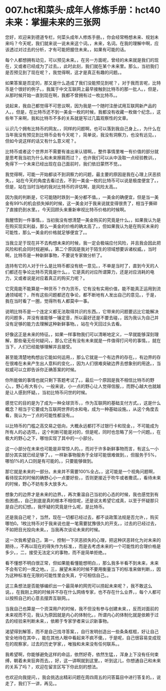 # 007.hct和菜头·成年人修炼手册：hct40 未来：掌握未来的三张网

您好，欢迎来到德道专栏，何菜头成年人修炼手册。，你会经常畅想未来、规划未来吗？今天呢，我们就来说一说未来这个词。，未来，名词。在我的理解中啊，应该透过对过去的分析，才有可能把握住未来。，如果有可能的话。

每个人都想拥有动见，可以预见未来。，在另一方面呢，曾经的未来就是我们的现在，又或者已经成为了过去。，此时此刻，我们就在某个未来里。那么，当初我们是否预见到了现在呢？，我觉得啊，这才是真正有趣的问题。。

如果答案是否定的，那又是什么造成了我们没能预见到呢？，对于我而言呢，比特币是个很好的例子。，我属于中文互联网上最早接触到比特币的那一批人。，但是，从那时候开始一直到现在啊，我都不曾拥有过一枚比特币。。

说起来，我自己都觉得不可思议啊，因为我是一个随时注册试用互联网新产品的人。，但是，在比特币还不到一美金一枚的时候，我都没有收藏一枚做个纪念。，这些年下来啊，我和比特币不多的关系就是写过几篇观察性的文章。

认识几个拥有比特币的网友。，同样的问题啊，也可以落到我自己身上。，为什么在当年我没有预见到比特币会有今天呢？，简单说，我没有洞察力，也没有远见。，但如今说这样的话又有什么意义呢？。

比特币或者这个世界并不需要有谁出来认错啊。，整件事情里唯一有价值的部分就是思考我当初为什么和未来擦肩而过？，也许我们可以从中汲取一点经验教训，，免得下一个未来已经出现在自己面前时，我们依旧蒙然不觉。。

我觉得啊，可能一开始都谈不到洞察力的问题，最主要的原因是我在心理上厌恶损失。，站在今天的角度去看过去，不到一美金一枚的比特币可以说是极度便宜了。，但是，站在当时当地的我对比特币的评估啊，是风险太高。。

因为我的判断是，它可能随时跌到一美分都不值。，一美金的确便宜，但是当一美金有99%的机会损失掉的时候，这一美金对于我来说就变得很贵了，相当于撕碎了直接扔到水里。，今天回顾头来重新审视比特币价格的时候啊。

我醒悟到一件事情。，当初我没有想清楚一美金购买的究竟是什么。，如果我认为是在购买现实利益，那么一美金的价格的确太高了。，但如果我认为是在购买未来的可能性，那么一美金的价格就足够便宜了。。

当我立足于现在并不去构想未来的时候，我一定会极端应付风险，并且我会因此把风险和机会同时规避掉。，第二个原因是我对于陌生的领域想要诉诸权威。，当时啊，比特币是一种新鲜事物，不要说专家做分析了。

连持有它的人对于什么是比特币都没有统一意见。，不单是当时了，直到今天的人们都还在争论比特币究竟是什么。，它是真的对应所谓算力，还是对应消耗的电力，又或者说是对应着真正的购买力呢？。

它究竟能不能算是一种货币？作为货币，它有没有实用价值，能不能真正运用到流通领域呢？，所有这些问题都还在争论，都不断地有人发出自己的意见。，于是，我在当时看了一圈，觉得所有人都莫中一事。

说明比特币是一个连定义都无法取得共识的东西。，它带来的问题要远比它能解决的问题多，并没有谁能够一锤定音，所以最好还是不要去碰，，因为我认为自己并没有足够的能力去理解这种新鲜事物。，站在今天回过头去看。

好像这正是未来的特征。，如果一样事物我们可以清晰地定义，一早就能够深刻理解，那些毫无任何疑问，，那么它还有没有未来就是一件值得打问号的事情。，就在当下，人们已经能够理解并且接受。

甚至能清楚地构想出它能如何运用，，那么它就是一个有边界的存在。，有边界的存在很难在未来产生出人意料的变化，，因为人们很难突破边界去想象别的用途。，当权威可以立即告诉你正确答案的时候。

你所能做的事情也就只剩下答题考试了。，最后一个原因是我不相信比特币的野心。，野心有大有小，一般来说，小一点的野心让人觉得信服，，而野心越大也就越是让人感到怀疑。，当初比特币问世的时候。

感觉它的目的是为了成为一种全球货币，，作为互联网的基础支付方式。，这是什么概念？相当于它要成为互联网世界的水和电，成为一种基础设施。，从这个角度去看，我认为一丁点的可能性都没有。。

以比特币的门槛之高交易之低向，大概永远都打不过银行卡和现金，，不可能成为所有人的必选项。，这个判断可能是对的，但是呢，同时也忽略了另一个问题。，在极大的野心之下，哪怕实现了其中的一小部分。

这一小部分在未来也可能是非常惊人的。，而对于许多新鲜事物而言，有这么一小部分其实就已经足够了。，一样新事物服务于全球可能很难做到，，但服务于5%，哪怕1%的人口则是有可能的。，只要能够做到。

那它就是未来的一部分。未来并不需要100%全占。，这可能是一个视角问题啊，看待现实的时候的确野心小一点要好些，，否则更接近于吹牛或者撒谎。，看待未来的时候，野心不妨有多大放多大。

想象力的边界才是未来的边界。，再次重温自己当初的心态的时候，我也感觉到有些困惑。，自己到底是真的根本不相信呢，还是说太希望它成真，以至于怀疑那只是自己的幻想。，我怀疑的究竟是什么呢，是比特币。

还是我自己呢？，当然，现在一切都已经过去，都不谈政策法规是否允许，，购买哪怕0。1枚比特币对于我来说也是一笔需要犹豫很久的开支。，过去的已经过去，不如把目光投向未来。，当我再次谈论未来的时候。

这一次我希望自己，第一，控制一下厌恶损失的心理，把这种厌恶转化为对未来的期待，，不再以现在的得失作为标准，，而是去考虑未来的一个可能性的合理价格是多少。，二，接受无法定义的事物，而不是简单拒绝。。

看不懂想不明白很正常，但如果能看懂能想明白，，那么我多半看不到未来，未来不会有它的一席之地。，三，展望未来的时候不要用衡量当下的标准来做判断，，因为这种标准在无限的可能性里会失真，宁可相信自己。。

这三条想法是否能够编织出一个最简单的网兜可以捞起未来呢？，我不敢这么说。，在我刚上网的时候并不存在什么网络专家，也不存在什么业界，，每个人都可以按照自己的心意去摆弄互联网。。

当我自己也算是一个资深用户的时候，我不但没有参与创建未来，，反而对面前的未来视而不见，我认为原因就是内心的体制化。，所谓内心的体制化就是依赖于过去的经验来判断未来，，依赖于专家学者来认识新事物。

渴望得到解答，而不是自己找寻答案，，自行发明创造出一些条条框框，好让自己安全地待在其中，，能在其他人眼中看起来不疯不傻。，于是呢，自己很容易变成现在的观察家，过去的历史学家，，唯独和未来没有任何联系。。

我希望啊，你能够避免这样的命运，依然好奇，依然生猛，，浑身上下没有任何束缚，朝着未来狂奔而去。，好，这一讲啊就到这里。，听到这儿，你想通自己和未来的关系了吗？，欢迎在留言区写下你此刻的想法。

也欢迎向我提问，，我会挑选出精彩问题在周四周五的问答篇目中进行答复的。，说走了，我们下一讲，再见。。